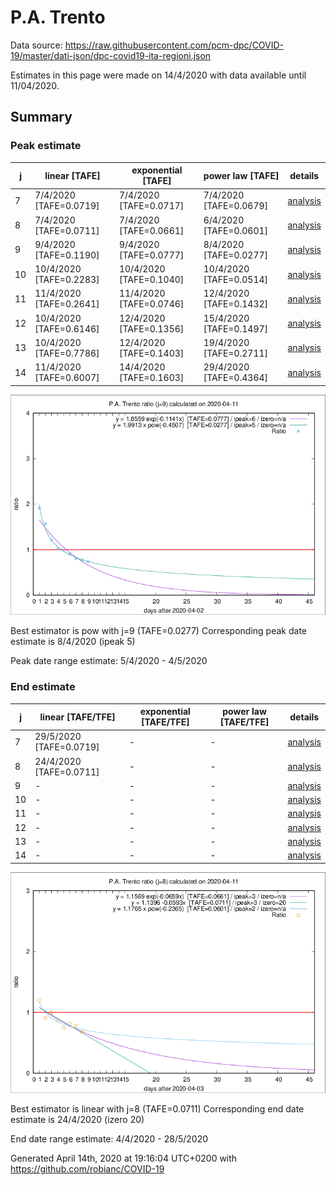 # P.A. Trento


Data source: https://raw.githubusercontent.com/pcm-dpc/COVID-19/master/dati-json/dpc-covid19-ita-regioni.json

Estimates in this page were made on 14/4/2020 with data available until 11/04/2020.


## Summary 

### Peak estimate 
|j|linear [TAFE]|exponential [TAFE]|power law [TAFE]|details|
|---|----|-----------|---------|-------|
|7|7/4/2020 [TAFE=0.0719]|7/4/2020 [TAFE=0.0717]|7/4/2020 [TAFE=0.0679]|[analysis](COVID-19_p.a._trento_j7_2020-04-11.md)|
|8|7/4/2020 [TAFE=0.0711]|7/4/2020 [TAFE=0.0661]|6/4/2020 [TAFE=0.0601]|[analysis](COVID-19_p.a._trento_j8_2020-04-11.md)|
|9|9/4/2020 [TAFE=0.1190]|9/4/2020 [TAFE=0.0777]|8/4/2020 [TAFE=0.0277]|[analysis](COVID-19_p.a._trento_j9_2020-04-11.md)|
|10|10/4/2020 [TAFE=0.2283]|10/4/2020 [TAFE=0.1040]|10/4/2020 [TAFE=0.0514]|[analysis](COVID-19_p.a._trento_j10_2020-04-11.md)|
|11|11/4/2020 [TAFE=0.2641]|11/4/2020 [TAFE=0.0746]|12/4/2020 [TAFE=0.1432]|[analysis](COVID-19_p.a._trento_j11_2020-04-11.md)|
|12|10/4/2020 [TAFE=0.6146]|12/4/2020 [TAFE=0.1356]|15/4/2020 [TAFE=0.1497]|[analysis](COVID-19_p.a._trento_j12_2020-04-11.md)|
|13|10/4/2020 [TAFE=0.7786]|12/4/2020 [TAFE=0.1403]|19/4/2020 [TAFE=0.2711]|[analysis](COVID-19_p.a._trento_j13_2020-04-11.md)|
|14|11/4/2020 [TAFE=0.6007]|14/4/2020 [TAFE=0.1603]|29/4/2020 [TAFE=0.4364]|[analysis](COVID-19_p.a._trento_j14_2020-04-11.md)|

![best peak estimate](COVID-19_p.a._trento_j9_2020-04-11.png)

Best estimator is pow with j=9 (TAFE=0.0277)
Corresponding peak date estimate is 8/4/2020 (ipeak 5)


Peak date range estimate: 5/4/2020 - 4/5/2020

### End estimate 
|j|linear [TAFE/TFE]|exponential [TAFE/TFE]|power law [TAFE/TFE]|details|
|---|----|-----------|---------|-------|
|7|29/5/2020 [TAFE=0.0719]|-|-|[analysis](COVID-19_p.a._trento_j7_2020-04-11.md)|
|8|24/4/2020 [TAFE=0.0711]|-|-|[analysis](COVID-19_p.a._trento_j8_2020-04-11.md)|
|9|-|-|-|[analysis](COVID-19_p.a._trento_j9_2020-04-11.md)|
|10|-|-|-|[analysis](COVID-19_p.a._trento_j10_2020-04-11.md)|
|11|-|-|-|[analysis](COVID-19_p.a._trento_j11_2020-04-11.md)|
|12|-|-|-|[analysis](COVID-19_p.a._trento_j12_2020-04-11.md)|
|13|-|-|-|[analysis](COVID-19_p.a._trento_j13_2020-04-11.md)|
|14|-|-|-|[analysis](COVID-19_p.a._trento_j14_2020-04-11.md)|

![best zero estimate](COVID-19_p.a._trento_j8_2020-04-11.png)

Best estimator is linear with j=8 (TAFE=0.0711)
Corresponding end date estimate is 24/4/2020 (izero 20)


End date range estimate: 4/4/2020 - 28/5/2020

Generated April 14th, 2020 at 19:16:04 UTC+0200 with https://github.com/robianc/COVID-19
